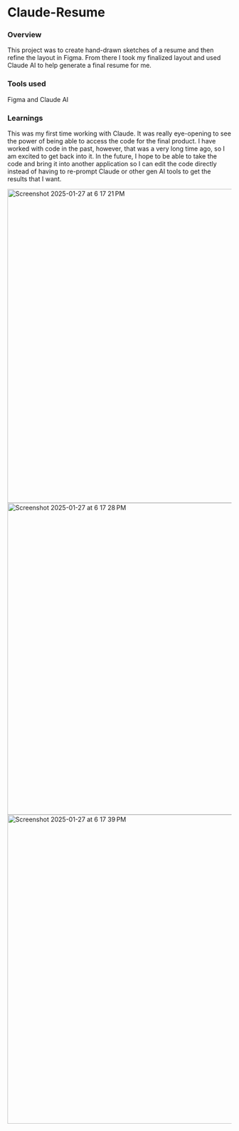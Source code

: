 # Claude-Resume

### Overview
This project was to create hand-drawn sketches of a resume and then refine the layout in Figma. From there I took my finalized layout and used Claude AI to help generate a final resume for me.


### Tools used
Figma and Claude AI

### Learnings
This was my first time working with Claude. It was really eye-opening to see the power of being able to access the code for the final product. I have worked with code in the past, however, that was a very long time ago, so I am excited to get back into it. In the future, I hope to be able to take the code and bring it into another application so I can edit the code directly instead of having to re-prompt Claude or other gen AI tools to get the results that I want.


<img width="704" alt="Screenshot 2025-01-27 at 6 17 21 PM" src="https://github.com/user-attachments/assets/a22c8aa5-1194-47cc-b7ec-c2acca3eade5" />
<img width="699" alt="Screenshot 2025-01-27 at 6 17 28 PM" src="https://github.com/user-attachments/assets/ce67b740-fcbd-4cb9-b8c3-cb8a81de6700" />
<img width="693" alt="Screenshot 2025-01-27 at 6 17 39 PM" src="https://github.com/user-attachments/assets/acaf06da-f3b2-4c6c-a70c-53efabd4b03f" />

